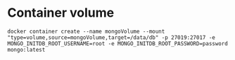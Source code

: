 # Container volume

`docker container create --name mongoVolume --mount "type=volume,source=mongoVolume,target=/data/db" -p 27019:27017 -e MONGO_INITDB_ROOT_USERNAME=root -e MONGO_INITDB_ROOT_PASSWORD=password mongo:latest`